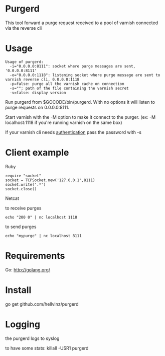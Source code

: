 Purgerd
=======

This tool forward a purge request received to a pool of varnish connected via the reverse cli

Usage
=====

```
Usage of purgerd:
  -i="0.0.0.0:8111": socket where purge messages are sent, '0.0.0.0:8111'
  -o="0.0.0.0:1118": listening socket where purge message are sent to varnish reverse cli, 0.0.0.0:1118
  -p=false: purge all the varnish cache on connection
  -s="": path of the file containing the varnish secret
  -v=false: display version
```

Run purgerd from $GOCODE/bin/purgerd. With no options it will listen to purge requests on 0.0.0.0:8111.

Start varnish with the -M option to make it connect to the purger. (ex: -M localhost:1118 if you're running varnish on the same box)

If your varnish cli needs [authentication](https://www.varnish-cache.org/trac/wiki/CLI#Authentication:Thegorydetails) pass the password with -s

Client example
==============

Ruby
```
require "socket"
socket = TCPSocket.new('127.0.0.1',8111)
socket.write('.*')
socket.close()
```

Netcat

to receive purges
```
echo "200 0" | nc localhost 1118
```

to send purges
```
echo "mypurge" | nc localhost 8111
```

Requirements
============

Go: http://golang.org/

Install
=======

go get github.com/hellvinz/purgerd

Logging
=======

the purgerd logs to syslog

to have some stats: killall -USR1 purgerd
